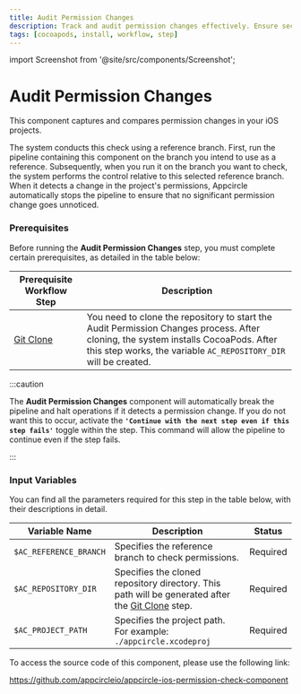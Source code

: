 ```yaml
---
title: Audit Permission Changes
description: Track and audit permission changes effectively. Ensure security and compliance with our guide on monitoring access rights alterations.
tags: [cocoapods, install, workflow, step]
---
```


import Screenshot from '@site/src/components/Screenshot';

# Audit Permission Changes

This component captures and compares permission changes in your iOS projects.

The system conducts this check using a reference branch. First, run the pipeline containing this component on the branch you intend to use as a reference. Subsequently, when you run it on the branch you want to check, the system performs the control relative to this selected reference branch. When it detects a change in the project's permissions, Appcircle automatically stops the pipeline to ensure that no significant permission change goes unnoticed.

### Prerequisites

Before running the **Audit Permission Changes** step, you must complete certain prerequisites, as detailed in the table below:

| Prerequisite Workflow Step                      | Description                                     |
|-------------------------------------------------|-------------------------------------------------|
| [Git Clone](/workflows/common-workflow-steps/git-clone) | You need to clone the repository to start the Audit Permission Changes process. After cloning, the system installs CocoaPods. After this step works, the variable `AC_REPOSITORY_DIR` will be created. |

<Screenshot url='https://cdn.appcircle.io/docs/assets/BE3179-permissionOrder.png' />

:::caution

The **Audit Permission Changes** component will automatically break the pipeline and halt operations if it detects a permission change. If you do not want this to occur, activate the **`'Continue with the next step even if this step fails'`** toggle within the step. This command will allow the pipeline to continue even if the step fails.

<Screenshot url='https://cdn.appcircle.io/docs/assets/workflow-steps-permissionWarning.png' />

:::

### Input Variables

You can find all the parameters required for this step in the table below, with their descriptions in detail.

<Screenshot url='https://cdn.appcircle.io/docs/assets/BE3179-permissionInput.png' />

| Variable Name                            | Description                         | Status           |
|-------------------------------|------------------------------------------------|------------------|
| `$AC_REFERENCE_BRANCH`        | Specifies the reference branch to check permissions. | Required |
| `$AC_REPOSITORY_DIR`          | Specifies the cloned repository directory. This path will be generated after the [Git Clone](/workflows/common-workflow-steps/git-clone) step. | Required |
| `$AC_PROJECT_PATH`            | Specifies the project path. For example: `./appcircle.xcodeproj` | Required |


To access the source code of this component, please use the following link:

https://github.com/appcircleio/appcircle-ios-permission-check-component
